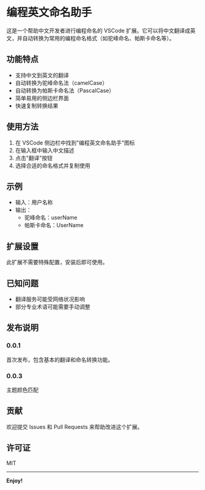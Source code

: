 # 编程英文命名助手

这是一个帮助中文开发者进行编程命名的 VSCode 扩展。它可以将中文翻译成英文，并自动转换为常用的编程命名格式（如驼峰命名、帕斯卡命名等）。

## 功能特点

- 支持中文到英文的翻译
- 自动转换为驼峰命名法（camelCase）
- 自动转换为帕斯卡命名法（PascalCase）
- 简单易用的侧边栏界面
- 快速复制转换结果

## 使用方法

1. 在 VSCode 侧边栏中找到"编程英文命名助手"图标
2. 在输入框中输入中文描述
3. 点击"翻译"按钮
4. 选择合适的命名格式并复制使用

## 示例

- 输入：用户名称
- 输出：
  - 驼峰命名：userName
  - 帕斯卡命名：UserName

## 扩展设置

此扩展不需要特殊配置，安装后即可使用。

## 已知问题

- 翻译服务可能受网络状况影响
- 部分专业术语可能需要手动调整

## 发布说明

### 0.0.1

首次发布，包含基本的翻译和命名转换功能。

### 0.0.3

主题颜色匹配

## 贡献

欢迎提交 Issues 和 Pull Requests 来帮助改进这个扩展。

## 许可证

MIT

---

**Enjoy!**
